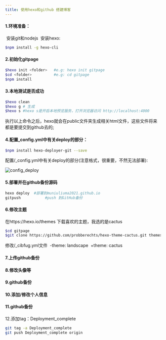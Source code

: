 ```yaml
---
title: 使用hexo和github 搭建博客
---
```


#### 1.环境准备：

​    安装git和nodejs
​    安装hexo: 

``` bash
$npm install -g hexo-cli
```



#### 2.初始化gitpage

``` bash
​$hexo init <folder>   #e.g: hexo init gitpage
​$cd <folder>          #e.g: cd gitpage
​$npm install
```

#### 3.本地测试是否成功

``` bash
​$hexo clean
​$hexo g # 生成
​$hexo s #hexo s是开启本地预览服务，打开浏览器访问 http://localhost:4000
``` 
执行以上命令之后，hexo就会在public文件夹生成相关html文件，这些文件将来都是要提交到github去的;

#### 4.配置_config.yml中有关deploy的部分：

``` bash
$npm install hexo-deployer-git --save
``` 
配置/_config.yml中有关deploy的部分(注意格式，很重要，不然无法部署):

![config_deploy](https://github.com/muniuliuma2021/gitpage/tree/master/source/about/image/config_deploy.png)

#### 5.部署并在github备份源码

``` bash
​hexo deploy  #部署到muniuliuma2021.github.io
​gitpush           #push 到GitHub备份
``` 

#### 6.修改主题

​在https://hexo.io/themes 下载喜欢的主题，我选的是cactus
``` bash
​$cd gitpage
​$git clone https://github.com/probberechts/hexo-theme-cactus.git themes/cactus
```
​修改/_cibfug.yml文件
​   -theme: landscape
​   +theme: cactus

#### 7.上传github备份

#### 8.修改头像等

#### 9.github备份

#### 10.添加/修改个人信息

#### 11.github备份

12.添加tag：Deployment_complete
``` bash
git tag -a Deployment_complete
git push Deployment_complete origin
``` 